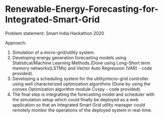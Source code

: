 # Renewable-Energy-Forecasting-for-Integrated-Smart-Grid
Problem statement: Smart India Hackathon 2020

Approach: 
1. Simulation of a micro-grid/utility system. 
2. Developing energy generation forecasting models using Statistical/Machine Learning Methods.(Done using Long-Short term memory networks(LSTMs) and Vector Auto Regression (VAR) - code provided). 
3. Developing a scheduling system for the utility/micro-grid controller using well characterized optimization algorithms (Done by using the convex Optimization algorithm module Cvxpy - code provided). 
4. The final step is integratimg the forecasting model and scheduler with the simulation setup which could finally be deployed as a web application so that an Integrated Smart Grid utility manager could remotely monitor the operations of the deployed system in real-time.
